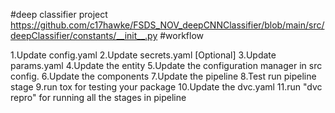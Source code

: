 #deep classifier project
https://github.com/c17hawke/FSDS_NOV_deepCNNClassifier/blob/main/src/deepClassifier/constants/__init__.py
#workflow

1.Update config.yaml
2.Update secrets.yaml [Optional]
3.Update params.yaml
4.Update the entity
5.Update the configuration manager in src config.
6.Update the components
7.Update the pipeline
8.Test run pipeline stage
9.run tox for testing your package
10.Update the dvc.yaml
11.run "dvc repro" for running all the stages in pipeline
